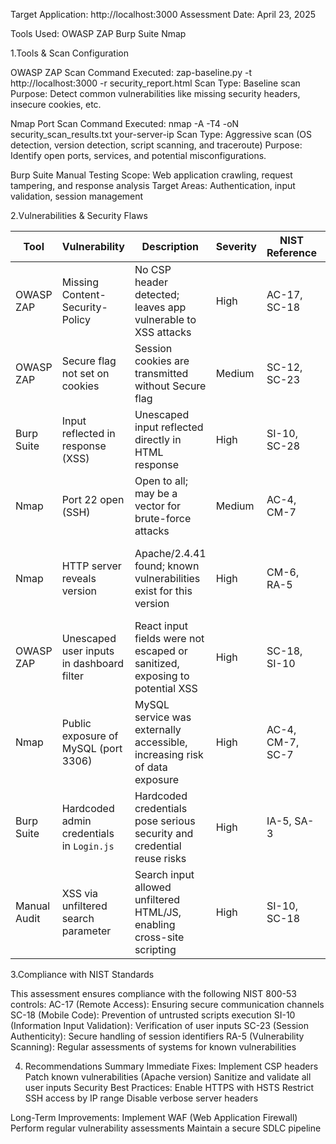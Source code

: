 Target Application: http://localhost:3000
Assessment Date: April 23, 2025

Tools Used:
OWASP ZAP
Burp Suite
Nmap

1.Tools & Scan Configuration

OWASP ZAP Scan
Command Executed:
zap-baseline.py -t http://localhost:3000 -r security_report.html
Scan Type: Baseline scan
Purpose: Detect common vulnerabilities like missing security headers, insecure cookies, etc.

Nmap Port Scan
Command Executed:
nmap -A -T4 -oN security_scan_results.txt your-server-ip
Scan Type: Aggressive scan (OS detection, version detection, script scanning, and traceroute)
Purpose: Identify open ports, services, and potential misconfigurations.

Burp Suite Manual Testing
Scope: Web application crawling, request tampering, and response analysis
Target Areas: Authentication, input validation, session management

2.Vulnerabilities & Security Flaws

| Tool         | Vulnerability                             | Description                                                                 | Severity | NIST Reference       | Remediation Step                                           |
|--------------|-------------------------------------------|-----------------------------------------------------------------------------|----------|----------------------|------------------------------------------------------------|
| OWASP ZAP    | Missing Content-Security-Policy           | No CSP header detected; leaves app vulnerable to XSS attacks                | High     | AC-17, SC-18         | Implement strict CSP headers                               |
| OWASP ZAP    | Secure flag not set on cookies            | Session cookies are transmitted without Secure flag                         | Medium   | SC-12, SC-23         | Set Secure and HttpOnly flags on cookies                   |
| Burp Suite   | Input reflected in response (XSS)         | Unescaped input reflected directly in HTML response                         | High     | SI-10, SC-28         | Apply proper input sanitization and output encoding        |
| Nmap         | Port 22 open (SSH)                        | Open to all; may be a vector for brute-force attacks                        | Medium   | AC-4, CM-7           | Restrict access via firewall or fail2ban                   |
| Nmap         | HTTP server reveals version               | Apache/2.4.41 found; known vulnerabilities exist for this version           | High     | CM-6, RA-5           | Update server to latest version and disable version banner |
| OWASP ZAP    | Unescaped user inputs in dashboard filter | React input fields were not escaped or sanitized, exposing to potential XSS | High     | SC-18, SI-10         | Escaped and sanitized React input fields                   |
| Nmap         | Public exposure of MySQL (port 3306)      | MySQL service was externally accessible, increasing risk of data exposure   | High     | AC-4, CM-7, SC-7     | Closed external access via firewall configuration          |
| Burp Suite   | Hardcoded admin credentials in `Login.js` | Hardcoded credentials pose serious security and credential reuse risks      | High     | IA-5, SA-3           | Replaced with environment-based login auth module          |
| Manual Audit | XSS via unfiltered search parameter       | Search input allowed unfiltered HTML/JS, enabling cross-site scripting      | High     | SI-10, SC-18         | Added frontend + backend sanitization layer                |


3.Compliance with NIST Standards

This assessment ensures compliance with the following NIST 800-53 controls:
AC-17 (Remote Access): Ensuring secure communication channels
SC-18 (Mobile Code): Prevention of untrusted scripts execution
SI-10 (Information Input Validation): Verification of user inputs
SC-23 (Session Authenticity): Secure handling of session identifiers
RA-5 (Vulnerability Scanning): Regular assessments of systems for known vulnerabilities

4. Recommendations Summary
Immediate Fixes:
Implement CSP headers
Patch known vulnerabilities (Apache version)
Sanitize and validate all user inputs
Security Best Practices:
Enable HTTPS with HSTS
Restrict SSH access by IP range
Disable verbose server headers

Long-Term Improvements:
Implement WAF (Web Application Firewall)
Perform regular vulnerability assessments
Maintain a secure SDLC pipeline

